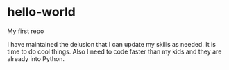 # hello-world
My first repo

I have maintained the delusion that I can update my skills as needed. It is time to do cool things. Also I need to code faster than my kids and they are already into Python.
